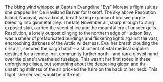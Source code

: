 The biting wind whipped at Captain Evangeline "Eva" Moreau's flight suit as she prepped her De Havilland Beaver for takeoff.  The sky above Resolution Island, Nunavut, was a brutal, breathtaking expanse of bruised purple bleeding into gunmetal grey.  The late November air, sharp enough to sting exposed skin, carried the scent of ice and the mournful cry of unseen gulls.  Resolution, a lonely outpost clinging to the northern edge of Hudson Bay, was a smear of prefabricated buildings and flickering lights against the vast, encroaching darkness of the Arctic wilderness.  Eva, her breath clouding the crisp air, secured the cargo hatch – a shipment of vital medical supplies destined for a remote Inuit community further north – and ran a gloved hand over the plane's weathered fuselage.  This wasn't her first rodeo in these unforgiving climes, but something about the deepening gloom and the unsettling stillness of the air prickled the hairs on the back of her neck. This flight, she sensed, would be different.

